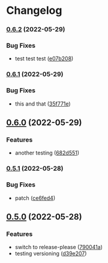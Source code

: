 # Changelog

### [0.6.2](https://github.com/iromli/test-repo/compare/v0.6.1...v0.6.2) (2022-05-29)


### Bug Fixes

* test test test ([e07b208](https://github.com/iromli/test-repo/commit/e07b208678a98ae5cee1737a77506a6198f5c995))

### [0.6.1](https://github.com/iromli/test-repo/compare/v0.6.0...v0.6.1) (2022-05-29)


### Bug Fixes

* this and that ([35f771e](https://github.com/iromli/test-repo/commit/35f771ec05ad93f00fa3a26fe7bb43e4d8fde94b))

## [0.6.0](https://github.com/iromli/test-repo/compare/v0.5.1...v0.6.0) (2022-05-29)


### Features

* another testing ([682d551](https://github.com/iromli/test-repo/commit/682d551755926e5cf0337336c344e7267f887382))

### [0.5.1](https://github.com/iromli/test-repo/compare/v0.5.0...v0.5.1) (2022-05-28)


### Bug Fixes

* patch ([ce6fed4](https://github.com/iromli/test-repo/commit/ce6fed42fa32709cfb5967e2969f0c977da42b86))

## [0.5.0](https://github.com/iromli/test-repo/compare/0.3.2...v0.5.0) (2022-05-28)


### Features

* switch to release-please ([790041a](https://github.com/iromli/test-repo/commit/790041af1490607e43e49da32669626bdb7447fb))
* testing versioning ([d39e207](https://github.com/iromli/test-repo/commit/d39e20741aad95273c83994bb860d5b60c704ff0))
